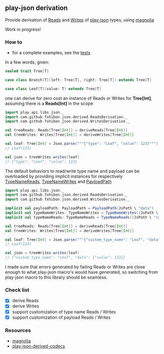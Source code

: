 ## play-json derivation

Provide derivation of [Reads](https://github.com/playframework/play-json/blob/master/play-json/shared/src/main/scala/play/api/libs/json/Reads.scala#L36) and [Writes](https://github.com/playframework/play-json/blob/master/play-json/shared/src/main/scala/play/api/libs/json/Writes.scala#L23) of [play-json](https://github.com/playframework/play-json) types, using [magnolia](https://github.com/propensive/magnolia)

Work in progress!

### How to

- for a complete examples, see the [tests](./src/test/scala/com/fxhibon/json/derived)

In a few words, given:

````scala
sealed trait Tree[T]

case class Branch[T](left: Tree[T], right: Tree[T]) extends Tree[T]

case class Leaf[T](value: T) extends Tree[T]
````

one can derive for zero cost an instance of Reads or Writes for **Tree[Int]**, assuming there is a **Reads[Int]** in the scope

```scala
import play.api.libs.json._
import com.github.fxhibon.json.derived.ReadsDerivation._
import com.github.fxhibon.json.derived.WritesDerivation._

val treeReads: Reads[Tree[Int]] = deriveReads[Tree[Int]]
val treeWrites: Writes[Tree[Int]] = deriveWrites[Tree[Int]]

val leaf: Tree[Int] = Json.parse("""{"type": "Leaf", "value": 123}""").as[Tree[Int]](treeReads)
// Leaf(123)

val json = treeWrites.writes(leaf)
// {"type": "Leaf", "value": 123}
```

The default behaviors to read/write type name and payload can be overloaded by providing implicit instances for respectively [TypeNameReads](./shared/src/main/scala/com/fxhibon/json/derived/config/TypeNameReads.scala), [TypeNameWrites](./shared/src/main/scala/com/fxhibon/json/derived/config/TypeNameWrites.scala) and [PayloadPath](./shared/src/main/scala/com/fxhibon/json/derived/config/PayloadPath.scala)

```scala
import play.api.libs.json._
import com.github.fxhibon.json.derived.ReadsDerivation._
import com.github.fxhibon.json.derived.WritesDerivation._

implicit val payloadPath: PayloadPath = PayloadPath(JsPath \ "data")
implicit val typeNameWrites: TypeNameWrites = TypeNameWrites((JsPath \ "custom_type_name").write[String])
implicit val typeNameReads: TypeNameReads = TypeNameReads((JsPath \ "custom_type_name").read[String])

val treeReads: Reads[Tree[Int]] = deriveReads[Tree[Int]]
val treeWrites: Writes[Tree[Int]] = deriveWrites[Tree[Int]]

val leaf: Tree[Int] = Json.parse("""{"custom_type_name": "Leaf", "data": {"value": 123}}""").as[Tree[Int]](treeReads)
// Leaf(123)

val json = treeWrites.writes(leaf)
// {"custom_type_name": "Leaf", "data": {"value": 123}}
```

I made sure that errors generated by failing Reads or Writes are close enough to what play-json macro's would have generated, so switching from play-json macro to this library should be seamless.

### Check list
- [x] derive Reads
- [x] derive Writes
- [x] support customization of type name Reads / Writes
- [x] support customization of payload Reads / Writes

### Resources
- [magnolia](https://github.com/propensive/magnolia)
- [play-json-derived-codecs](https://github.com/julienrf/play-json-derived-codecs)
